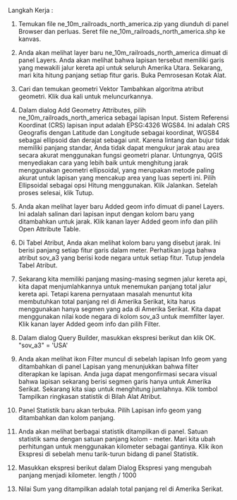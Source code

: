 Langkah Kerja :

1. Temukan file ne_10m_railroads_north_america.zip yang diunduh di panel Browser dan perluas. Seret file ne_10m_railroads_north_america.shp ke kanvas.

2. Anda akan melihat layer baru ne_10m_railroads_north_america dimuat di panel Layers. Anda akan melihat bahwa lapisan tersebut memiliki garis yang mewakili jalur kereta api untuk seluruh Amerika Utara. Sekarang, mari kita hitung panjang setiap fitur garis. Buka Pemrosesan Kotak Alat.

3. Cari dan temukan geometri Vektor Tambahkan algoritma atribut geometri. Klik dua kali untuk meluncurkannya.

4. Dalam dialog Add Geometry Attributes, pilih ne_10m_railroads_north_america sebagai lapisan Input. Sistem Referensi Koordinat (CRS) lapisan input adalah EPSG:4326 WGS84. Ini adalah CRS Geografis dengan Latitude dan Longitude sebagai koordinat, WGS84 sebagai ellipsoid dan derajat sebagai unit. Karena lintang dan bujur tidak memiliki panjang standar, Anda tidak dapat mengukur jarak atau area secara akurat menggunakan fungsi geometri planar. Untungnya, QGIS menyediakan cara yang lebih baik untuk menghitung jarak menggunakan geometri ellipsoidal, yang merupakan metode paling akurat untuk lapisan yang mencakup area yang luas seperti ini. Pilih Ellipsoidal sebagai opsi Hitung menggunakan. Klik Jalankan. Setelah proses selesai, klik Tutup.

5. Anda akan melihat layer baru Added geom info dimuat di panel Layers. Ini adalah salinan dari lapisan input dengan kolom baru yang ditambahkan untuk jarak. Klik kanan layer Added geom info dan pilih Open Attribute Table.

6. Di Tabel Atribut, Anda akan melihat kolom baru yang disebut jarak. Ini berisi panjang setiap fitur garis dalam meter. Perhatikan juga bahwa atribut sov_a3 yang berisi kode negara untuk setiap fitur. Tutup jendela Tabel Atribut.

7. Sekarang kita memiliki panjang masing-masing segmen jalur kereta api, kita dapat menjumlahkannya untuk menemukan panjang total jalur kereta api. Tetapi karena pernyataan masalah menuntut kita membutuhkan total panjang rel di Amerika Serikat, kita harus menggunakan hanya segmen yang ada di Amerika Serikat. Kita dapat menggunakan nilai kode negara di kolom sov_a3 untuk memfilter layer. Klik kanan layer Added geom info dan pilih Filter.

8. Dalam dialog Query Builder, masukkan ekspresi berikut dan klik OK. "sov_a3" = 'USA'

9. Anda akan melihat ikon Filter muncul di sebelah lapisan Info geom yang ditambahkan di panel Lapisan yang menunjukkan bahwa filter diterapkan ke lapisan. Anda juga dapat mengonfirmasi secara visual bahwa lapisan sekarang berisi segmen garis hanya untuk Amerika Serikat. Sekarang kita siap untuk menghitung jumlahnya. Klik tombol Tampilkan ringkasan statistik di Bilah Alat Atribut.

10. Panel Statistik baru akan terbuka. Pilih Lapisan info geom yang ditambahkan dan kolom panjang.

11. Anda akan melihat berbagai statistik ditampilkan di panel. Satuan statistik sama dengan satuan panjang kolom - meter. Mari kita ubah perhitungan untuk menggunakan kilometer sebagai gantinya. Klik ikon Ekspresi di sebelah menu tarik-turun bidang di panel Statistik.

12. Masukkan ekspresi berikut dalam Dialog Ekspresi yang mengubah panjang menjadi kilometer. length / 1000

13. Nilai Sum yang ditampilkan adalah total panjang rel di Amerika Serikat.


